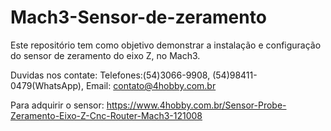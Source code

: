 # Mach3-Sensor-de-zeramento
Este repositório tem como objetivo demonstrar a instalação e configuração do sensor de zeramento do eixo Z, no Mach3.

Duvidas nos contate: Telefones:(54)3066-9908, (54)98411-0479(WhatsApp), Email: contato@4hobby.com.br

Para adquirir o sensor: https://www.4hobby.com.br/Sensor-Probe-Zeramento-Eixo-Z-Cnc-Router-Mach3-121008
